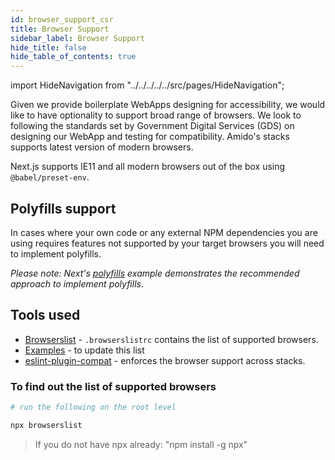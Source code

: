 ```yaml
---
id: browser_support_csr
title: Browser Support
sidebar_label: Browser Support
hide_title: false
hide_table_of_contents: true
---
```


import HideNavigation  from "../../../../../src/pages/HideNavigation";

Given we provide boilerplate WebApps designing for accessibility, we would
like to have optionality to support broad range of browsers. We look to
following the standards set by Government Digital Services (GDS) on designing
our WebApp and testing for compatibility. Amido's stacks supports latest version
of modern browsers.

Next.js supports IE11 and all modern browsers out of the box using
`@babel/preset-env`.

## Polyfills support

In cases where your own code or any external NPM dependencies you are using
requires features not supported by your target browsers you will need to
implement polyfills.

_Please note: Next's
[polyfills](https://github.com/zeit/next.js/tree/canary/examples/with-polyfills)
example demonstrates the recommended approach to implement polyfills._

## Tools used

- [Browserslist](https://github.com/browserslist/browserslist) -
  `.browserslistrc` contains the list of supported browsers.
- [Examples](https://github.com/browserslist/browserslist-example) - to update
  this list
- [eslint-plugin-compat](https://www.npmjs.com/package/eslint-plugin-compat) -
  enforces the browser support across stacks.

### To find out the list of supported browsers

```bash
# run the following on the root level

npx browserslist
```

> If you do not have npx already: "npm install -g npx"
<!-- markdownlint-disable MD033 -->
<HideNavigation next />


